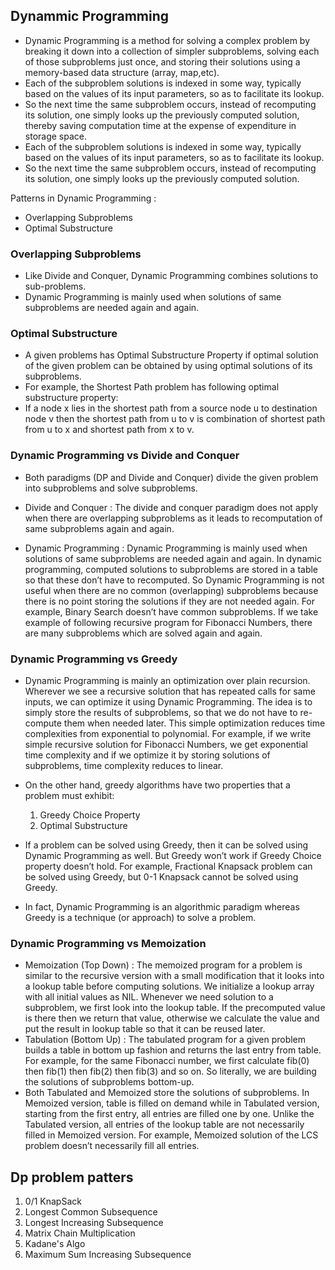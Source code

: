 ## Dynammic Programming

* Dynamic Programming is a method for solving a complex problem by breaking it down into a collection of simpler subproblems, solving each of those subproblems just once, and storing their solutions using a memory-based data structure (array, map,etc). 
* Each of the subproblem solutions is indexed in some way, typically based on the values of its input parameters, so as to facilitate its lookup. 
* So the next time the same subproblem occurs, instead of recomputing its solution, one simply looks up the previously computed solution, thereby saving computation time at the expense of expenditure in storage space. 
* Each of the subproblem solutions is indexed in some way, typically based on the values of its input parameters, so as to facilitate its lookup. 
* So the next time the same subproblem occurs, instead of recomputing its solution, one simply looks up the previously computed solution.

Patterns in Dynamic Programming : 

* Overlapping Subproblems
* Optimal Substructure

### Overlapping Subproblems

* Like Divide and Conquer, Dynamic Programming combines solutions to sub-problems.
* Dynamic Programming is mainly used when solutions of same subproblems are needed again and again.

### Optimal Substructure

* A given problems has Optimal Substructure Property if optimal solution of the given problem can be obtained by using optimal solutions of its subproblems.
* For example, the Shortest Path problem has following optimal substructure property:
* If a node x lies in the shortest path from a source node u to destination node v then the shortest path from u to v is combination of shortest path from u to x and shortest path from x to v.


### Dynamic Programming vs Divide and Conquer

* Both paradigms (DP and Divide and Conquer) divide the given problem into subproblems and solve subproblems.
* Divide and Conquer : The divide and conquer paradigm does not apply when there are overlapping subproblems as it leads to recomputation of same subproblems again and again.

* Dynamic Programming : Dynamic Programming is mainly used when solutions of same subproblems are needed again and again. In dynamic programming, computed solutions to subproblems are stored in a table so that these don’t have to recomputed. So Dynamic Programming is not useful when there are no common (overlapping) subproblems because there is no point storing the solutions if they are not needed again. For example, Binary Search doesn’t have common subproblems. If we take example of following recursive program for Fibonacci Numbers, there are many subproblems which are solved again and again.


### Dynamic Programming vs Greedy

* Dynamic Programming is mainly an optimization over plain recursion. Wherever we see a recursive solution that has repeated calls for same inputs, we can optimize it using Dynamic Programming. The idea is to simply store the results of subproblems, so that we do not have to re-compute them when needed later. This simple optimization reduces time complexities from exponential to polynomial. For example, if we write simple recursive solution for Fibonacci Numbers, we get exponential time complexity and if we optimize it by storing solutions of subproblems, time complexity reduces to linear.
* On the other hand, greedy algorithms have two properties that a problem must exhibit:

    1. Greedy Choice Property
    2. Optimal Substructure

* If a problem can be solved using Greedy, then it can be solved using Dynamic Programming as well. But Greedy won’t work if Greedy Choice property doesn’t hold. For example, Fractional Knapsack problem can be solved using Greedy, but 0-1 Knapsack cannot be solved using Greedy.
* In fact, Dynamic Programming is an algorithmic paradigm whereas Greedy is a technique (or approach) to solve a problem.
  

### Dynamic Programming vs Memoization

* Memoization (Top Down) : The memoized program for a problem is similar to the recursive version with a small modification that it looks into a lookup table before computing solutions. We initialize a lookup array with all initial values as NIL. Whenever we need solution to a subproblem, we first look into the lookup table. If the precomputed value is there then we return that value, otherwise we calculate the value and put the result in lookup table so that it can be reused later.
* Tabulation (Bottom Up) : The tabulated program for a given problem builds a table in bottom up fashion and returns the last entry from table. For example, for the same Fibonacci number, we first calculate fib(0) then fib(1) then fib(2) then fib(3) and so on. So literally, we are building the solutions of subproblems bottom-up.
* Both Tabulated and Memoized store the solutions of subproblems. In Memoized version, table is filled on demand while in Tabulated version, starting from the first entry, all entries are filled one by one. Unlike the Tabulated version, all entries of the lookup table are not necessarily filled in Memoized version. For example, Memoized solution of the LCS problem doesn’t necessarily fill all entries.




## Dp problem patters

1. 0/1 KnapSack
2. Longest Common Subsequence
3. Longest Increasing Subsequence
4. Matrix Chain Multiplication
5. Kadane's Algo
6. Maximum Sum Increasing Subsequence


 
